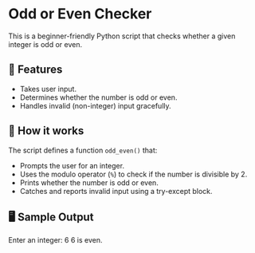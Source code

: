 # Odd or Even Checker

This is a beginner-friendly Python script that checks whether a given integer is odd or even.

## 🚀 Features

- Takes user input.
- Determines whether the number is odd or even.
- Handles invalid (non-integer) input gracefully.

## 🧠 How it works

The script defines a function `odd_even()` that:
- Prompts the user for an integer.
- Uses the modulo operator (`%`) to check if the number is divisible by 2.
- Prints whether the number is odd or even.
- Catches and reports invalid input using a try-except block.

## 🖥️ Sample Output

Enter an integer: 6
6 is even.
